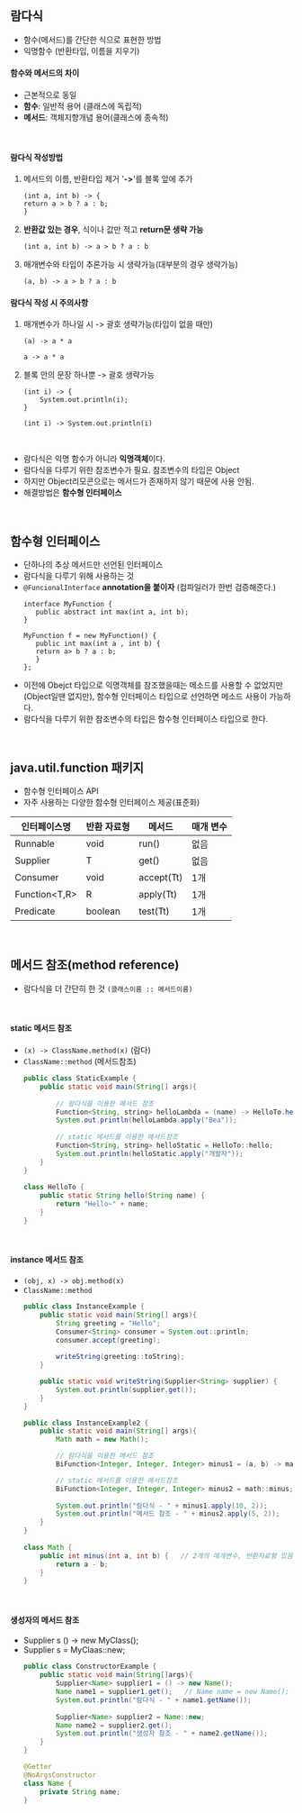 ## 람다식
- 함수(메서드)를 간단한 식으로 표현한 방법
- 익명함수 (반환타입, 이름을 지우기)

#### 함수와 메서드의 차이
- 근본적으로 동일
- **함수**: 일반적 용어 (클래스에 독립적)
- **메서드**: 객체지향개념 용어(클래스에 종속적)

<br>

#### 람다식 작성방법
1. 메서드의 이름, 반환타입 제거 '**->**'를 블록 앞에 추가
    ```
    (int a, int b) -> {
    return a > b ? a : b;
    }
    ```
2. **반환값 있는 경우**, 식이나 값만 적고 **return문 생략 가능** 
    ```
    (int a, int b) -> a > b ? a : b
    ```
3. 매개변수와 타입이 추론가능 시 생략가능(대부분의 경우 생략가능)
    ```
    (a, b) -> a > b ? a : b
    ```

####  람다식 작성 시 주의사항
1. 매개변수가 하나일 시 -> 괄호 생략가능(타입이 없을 때만)
    ```
    (a) -> a * a
    ```
    ```
    a -> a * a
    ```
2. 블록 안의 문장 하나뿐 -> 괄호 생략가능 
    ```
    (int i) -> {
        System.out.println(i);
    }
    ```
    ```
    (int i) -> System.out.println(i)
    ```
<br>

- 람다식은 익명 함수가 아니라 **익명객체**이다.
- 람다식을 다루기 위한 참조변수가 필요. 참조변수의 타입은 Object
- 하지만 Object리모콘으로는 메서드가 존재하지 않기 때문에 사용 안됨.
- 해결방법은 **함수형 인터페이스**

<br>

## 함수형 인터페이스
- 단하나의 추상 메서드만 선언된 인터페이스
- 람다식을 다루기 위해 사용하는 것
- `@FuncionalInterface` **annotation을 붙이자** (컴파일러가 한번 검증해준다.)
   ```
   interface MyFunction {
      public abstract int max(int a, int b);
   }
   ```
   ```
   MyFunction f = new MyFunction() {
      public int max(int a , int b) {
      return a> b ? a : b;
      }
   };
   ```
- 이전에 Obejct 타입으로 익명객체를 참조했을때는 메소드를 사용할 수 없었지만(Object일땐 없지만), 함수형 인터페이스 타입으로 선언하면 메소드 사용이 가능하다.
- 람다식을 다루기 위한 참조변수의 타입은 함수형 인터페이스 타입으로 한다.

<br>

##  java.util.function 패키지
- 함수형 인터페이스 API
- 자주 사용하는 다양한 함수형 인터페이스 제공(표준화)

| 인터페이스명        | 반환 자료형  | 메서드        | 매개 변수 |
|---------------|---------|------------|-------|
| Runnable      | void    | run()      | 없음    |
| Supplier      | T       | get()      | 없음    |
| Consumer      | void    | accept(Tt) | 1개    |
| Function<T,R> | R       | apply(Tt)  | 1개    |
| Predicate     | boolean | test(Tt)   | 1개    |

<br>

## 메서드 참조(method reference)
- 람다식을 더 간단히 한 것 `(클래스이름 :: 메서드이름)`

<br>

#### static 메서드 참조
  - `(x) -> ClassName.method(x)` (람다)
  - `ClassName::method` (메서드참조)
    ```Java
    public class StaticExample { 
        public static void main(String[] args){
      
            // 람다식을 이용한 메서드 참조
            Function<String, string> helloLambda = (name) -> HelloTo.hello(name);
            System.out.println(helloLambda.apply("Bea"));
      
            // static 메서드를 이용한 메서드참조
            Function<String, string> helloStatic = HelloTo::hello;
            System.out.println(helloStatic.apply("개발자"));
        }
    }
      
    class HelloTo {
        public static String hello(String name) {
            return "Hello~" + name;
        }
    }
    ```
<br>

#### instance 메서드 참조
- `(obj, x) -> obj.method(x)`
- `ClassName::method`
    ```Java
    public class InstanceExample { 
        public static void main(String[] args){
            String greeting = "Hello";
            Consumer<String> consumer = System.out::println;
            consumer.accept(greeting);  
            
            writeString(greeting::toString);
        }
  
        public static void writeString(Supplier<String> supplier) {
            System.out.println(supplier.get());
        }
    }
    ```
    ```Java
    public class InstanceExample2 { 
        public static void main(String[] args){
            Math math = new Math();
  
            // 람다식을 이용한 메서드 참조
            BiFunction<Integer, Integer, Integer> minus1 = (a, b) -> math.minus(a, b);
  
            // static 메서드를 이용한 메서드참조
            BiFunction<Integer, Integer, Integer> minus2 = math::minus;
      
            System.out.println("람다식 - " + minus1.apply(10, 2));
            System.out.println("메서드 참조 - " + minus2.apply(5, 2));
        }
    }
      
    class Math {
        public int minus(int a, int b) {   // 2개의 매개변수, 반환자료형 있음
            return a - b;
        }
    }
    ```

<br>

#### 생성자의 메서드 참조
- Supplier<MyClass> s () -> new MyClass();
- Supplier<MyClass> s = MyClaas::new;
    ```java
    public class ConstructorExample {
        public static void main(String[]args){
            Supplier<Name> supplier1 = () -> new Name();
            Name name1 = supplier1.get();   // Name name = new Name();
            System.out.println("람다식 - " + name1.getName());
            
            Supplier<Name> supplier2 = Name::new;
            Name name2 = supplier2.get();
            System.out.println("생성자 참조 - " + name2.getName());
        }
    }
    
    @Getter
    @NoArgsConstructor
    class Name {
        private String name;
    }
    ```

